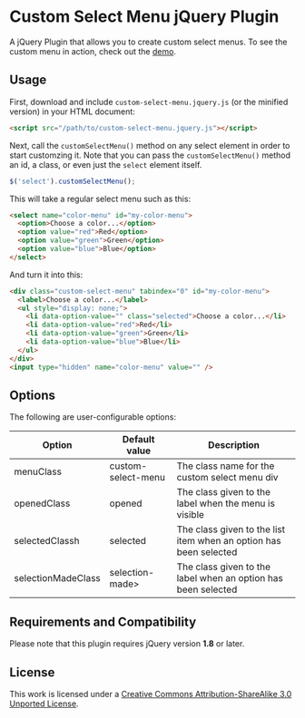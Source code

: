 # Custom Select Menu jQuery Plugin

A jQuery Plugin that allows you to create custom select menus. To see the custom menu in action, check out the [demo](http://derekpcollins.com/jquery-custom-select-menu/).

## Usage

First, download and include `custom-select-menu.jquery.js` (or the minified version) in your HTML document:

```html
<script src="/path/to/custom-select-menu.jquery.js"></script>
```

Next, call the `customSelectMenu()` method on any select element in order to start customzing it. Note that you can pass the `customSelectMenu()` method an id, a class, or even just the `select` element itself.

```javascript
$('select').customSelectMenu();
```

This will take a regular select menu such as this:

```html
<select name="color-menu" id="my-color-menu">
  <option>Choose a color...</option>
  <option value="red">Red</option>
  <option value="green">Green</option>
  <option value="blue">Blue</option>
</select>
```

And turn it into this:

```html
<div class="custom-select-menu" tabindex="0" id="my-color-menu">
  <label>Choose a color...</label>
  <ul style="display: none;">
    <li data-option-value="" class="selected">Choose a color...</li>
    <li data-option-value="red">Red</li>
    <li data-option-value="green">Green</li>
    <li data-option-value="blue">Blue</li>
  </ul>
</div>
<input type="hidden" name="color-menu" value="" />
```

## Options

The following are user-configurable options:

<table>
  <thead>
    <tr>
      <th>Option</th>
      <th>Default value</th>
      <th>Description</th>
    </tr>
  </thead>
  <tbody>
    <tr>
      <td>menuClass</td>
      <td>custom-select-menu</td>
      <td>The class name for the custom select menu div</td>
    </tr>
    <tr>
      <td>openedClass</td>
      <td>opened</td>
      <td>The class given to the label when the menu is visible</td>
    </tr>
    <tr>
      <td>selectedClassh</td>
      <td>selected</td>
      <td>The class given to the list item when an option has been selected</td>
    </tr>
    <tr>
      <td>selectionMadeClass</td>
      <td>selection-made></td>
      <td>The class given to the label when an option has been selected</td>
    </tr>
  </tbody>
</table>

## Requirements and Compatibility

Please note that this plugin requires jQuery version **1.8** or later.

## License

This work is licensed under a [Creative Commons Attribution-ShareAlike 3.0 Unported License](http://creativecommons.org/licenses/by-sa/3.0/).
